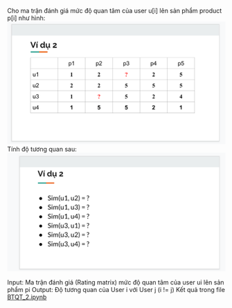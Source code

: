 Cho ma trận đánh giá mức độ quan tâm của user u[i] lên sản phẩm product p[i] như hình:
![](2.png)
Tính độ tương quan sau:
![](1.png)

Input: Ma trận đánh giá (Rating matrix) mức độ quan tâm của user ui lên sản phẩm pi
Output: Độ tương quan của User i với User j (i != j)
Kết quả trong file [BTQT_2.ipynb](BTQT_2.ipynb)